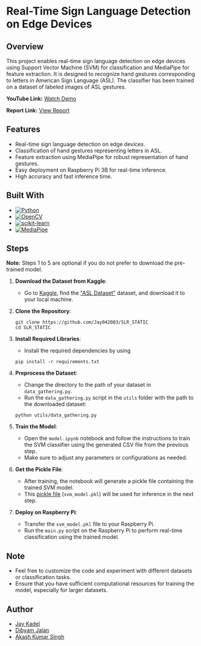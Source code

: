 # Real-Time Sign Language Detection on Edge Devices

## Overview

This project enables real-time sign language detection on edge devices using Support Vector Machine (SVM) for classification and MediaPipe for feature extraction. It is designed to recognize hand gestures corresponding to letters in American Sign Language (ASL). The classifier has been trained on a dataset of labeled images of ASL gestures.

**YouTube Link:** [Watch Demo](https://youtu.be/2uwYzzfZ8RM)

**Report Link:** [View Report](https://drive.google.com/file/d/1laIP-rHnH3zDud8LnVoTO2gxbMF1ensM/view?usp=sharing)

## Features

- Real-time sign language detection on edge devices.
- Classification of hand gestures representing letters in ASL.
- Feature extraction using MediaPipe for robust representation of hand gestures.
- Easy deployment on Raspberry Pi 3B for real-time inference.
- High accuracy and fast inference time.

## Built With

- [![Python](https://img.shields.io/badge/python-3670A0?style=for-the-badge&logo=python&logoColor=ffdd54)](https://www.python.org/)
- [![OpenCV](https://img.shields.io/badge/-OpenCV-008000?style=for-the-badge&logo=opencv&logoColor=ffdd54)](https://opencv.org/)
- [![scikit-learn](https://img.shields.io/badge/scikit--learn-F7931E?style=for-the-badge&logo=scikit-learn&logoColor=white)](https://scikit-learn.org/)
- [![MediaPipe](https://img.shields.io/badge/MediaPipe-82CAFF?style=for-the-badge&logo=mediapipe&logoColor=black)](https://mediapipe.dev/)

## Steps
**Note:** Steps 1 to 5 are optional if you do not prefer to download the pre-trained model.
1. **Download the Dataset from Kaggle**:

   - Go to [Kaggle](https://www.kaggle.com/), find the ["ASL Dataset"](https://www.kaggle.com/datasets/debashishsau/aslamerican-sign-language-aplhabet-dataset) dataset, and download it to your local machine.

2. **Clone the Repository**:
   ```
   git clone https://github.com/Jay042003/SLR_STATIC
   cd SLR_STATIC
   ```
3. **Install Required Libraries**:

   - Install the required dependencies by using

   ```
   pip install -r requirements.txt
   ```

4. **Preprocess the Dataset**:

   - Change the directory to the path of your dataset in `data_gathering.py`.
   - Run the `data_gathering.py` script in the `utils` folder with the path to the downloaded dataset:

   ```
   python utils/data_gathering.py
   ```

5. **Train the Model**:

   - Open the `model.ipynb` notebook and follow the instructions to train the SVM classifier using the generated CSV file from the previous step.
   - Make sure to adjust any parameters or configurations as needed.

6. **Get the Pickle File**:

   - After training, the notebook will generate a pickle file containing the trained SVM model.
   - This [pickle file](https://drive.google.com/file/d/1laIP-rHnH3zDud8LnVoTO2gxbMF1ensM/view?usp=sharing) (`svm_model.pkl`) will be used for inference in the next step.

7. **Deploy on Raspberry Pi**:
   - Transfer the `svm_model.pkl` file to your Raspberry Pi.
   - Run the `main.py` script on the Raspberry Pi to perform real-time classification using the trained model.

## Note

- Feel free to customize the code and experiment with different datasets or classification tasks.
- Ensure that you have sufficient computational resources for training the model, especially for larger datasets.

## Author

- [Jay Kadel](https://github.com/author1)
- [Dibyam Jalan](https://github.com/dibyam-jalan27)
- [Akash Kumar Singh](https://github.com/author3)

